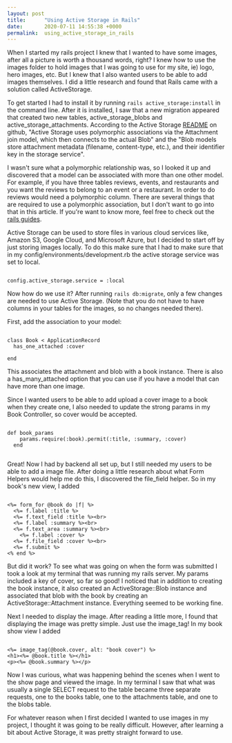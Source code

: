 ```yaml
---
layout: post
title:      "Using Active Storage in Rails"
date:       2020-07-11 14:55:38 +0000
permalink:  using_active_storage_in_rails
---
```


When I started my rails project I knew that I wanted to have some images, after all a picture is worth a thousand words, right? I knew how to use the images folder to hold images that I was going to use for my site, ie) logo, hero images, etc. But I knew that I also wanted users to be able to add images themselves. I did a little research and found that Rails came with a solution called ActiveStorage.

To get started I had to install it by running ```rails active_storage:install``` in the command line. After it is installed, I saw that a new migration appeared that created two new tables, active_storage_blobs and active_storage_attachments. According to the Active Storage [README](https://github.com/rails/rails/blob/d3893ec38ec61282c2598b01a298124356d6b35a/activestorage/README.md) on github, "Active Storage uses polymorphic associations via the Attachment join model, which then connects to the actual Blob" and the "Blob models store attachment metadata (filename, content-type, etc.), and their identifier key in the storage service". 

I wasn't sure what a polymorphic relationship was, so I looked it up and discovered that a model can be associated with more than one other model. For example, if you have three tables reviews, events, and restaurants and you want the reviews to belong to an event or a restaurant. In order to do reviews would need a polymorphic column. There are several things that are required to use a polymorphic association, but I don't want to go into that in this article. If you're want to know more, feel free to check out the [rails guides](https://guides.rubyonrails.org/association_basics.html#polymorphic-associations).

Active Storage can be used to store files in various cloud services like, Amazon S3, Google Cloud, and Microsoft Azure, but I decided to start off by just storing images locally. To do this make sure that I had to make sure that in my config/environments/development.rb the active storage service was set to local.

```

config.active_storage.service = :local

```

Now how do we use it? After running `rails db:migrate`, only a few changes are needed to use Active Storage. (Note that you do not have to have columns in your tables for the images, so no changes needed there).

First, add the association to your model:

```

class Book < ApplicationRecord
  has_one_attached :cover
	
end

```

This associates the attachment and blob with a book instance. There is also a has_many_attached option that you can use if you have a model that can have more than one image.

Since I wanted users to be able to add upload a cover image to a book when they create one, I also needed to update the strong params in my Book Controller, so cover would be accepted.

```

def book_params
    params.require(:book).permit(:title, :summary, :cover)
  end
	
```

Great! Now I had by backend all set up, but I still needed my users to be able to add a image file. After doing a little research about what Form Helpers would help me do this, I discovered the file_field helper. So in my book's new view, I added

```

<%= form_for @book do |f| %>
  <%= f.label :title %>
  <%= f.text_field :title %><br>
  <%= f.label :summary %><br>
  <%= f.text_area :summary %><br>
	<%= f.label :cover %>
  <%= f.file_field :cover %><br>
  <%= f.submit %>
<% end %>

```

But did it work? To see what was going on when the form was submitted I took a look at my terminal that was running my rails server. My params included a key of cover, so far so good! I noticed that in addition to creating the book instance, it also created an ActiveStorage::Blob instance and associated that blob with the book by creating an ActiveStorage::Attachment instance. Everything seemed to be working fine.

Next I needed to display the image. After reading a little more, I found that displaying the image was pretty simple. Just use the image_tag! In my book show view I added

```

<%= image_tag(@book.cover, alt: "book cover") %>
<h1><%= @book.title %></h1>
<p><%= @book.summary %></p>

```

Now I was curious, what was happening behind the scenes when I went to the show page and viewed the image. In my terminal I saw that what was usually a single SELECT request to the table became three separate requests, one to the books table, one to the attachments table, and one to the blobs table.

For whatever reason when I first decided I wanted to use images in my project, I thought it was going to be really difficult. However, after learning a bit about Active Storage, it was pretty straight forward to use.
